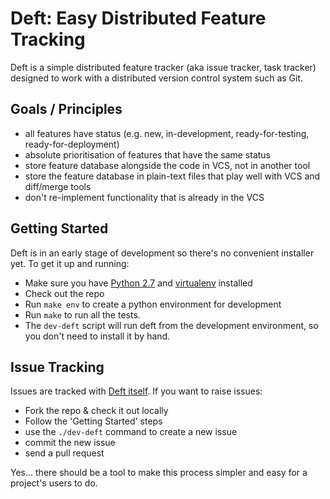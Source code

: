 Deft: Easy Distributed Feature Tracking
=======================================

Deft is a simple distributed feature tracker (aka issue tracker, task tracker) designed to work with a distributed version control system such as Git.

Goals / Principles
------------------

* all features have status (e.g. new, in-development, ready-for-testing, ready-for-deployment)
* absolute prioritisation of features that have the same status
* store feature database alongside the code in VCS, not in another tool
* store the feature database in plain-text files that play well with VCS and diff/merge tools
* don't re-implement functionality that is already in the VCS

Getting Started
---------------

Deft is in an early stage of development so there's no convenient installer yet.  To get it up and running:

* Make sure you have [Python 2.7](http://www.python.org) and [virtualenv](http://www.virtualenv.org) installed
* Check out the repo
* Run `make env` to create a python environment for development
* Run `make` to run all the tests.
* The `dev-deft` script will run deft from the development environment, so you don't need to install it by hand.


Issue Tracking
--------------

Issues are tracked with [Deft itself](https://github.com/npryce/deft/tree/master/tracker).  If you want to raise issues:

* Fork the repo & check it out locally
* Follow the 'Getting Started' steps
* use the `./dev-deft` command to create a new issue
* commit the new issue
* send a pull request

Yes... there should be a tool to make this process simpler and easy for a project's users to do.
